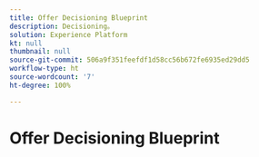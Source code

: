 ```yaml
---
title: Offer Decisioning Blueprint
description: Decisioning。
solution: Experience Platform
kt: null
thumbnail: null
source-git-commit: 506a9f351feefdf1d58cc56b672fe6935ed29dd5
workflow-type: ht
source-wordcount: '7'
ht-degree: 100%

---
```


# Offer Decisioning Blueprint

